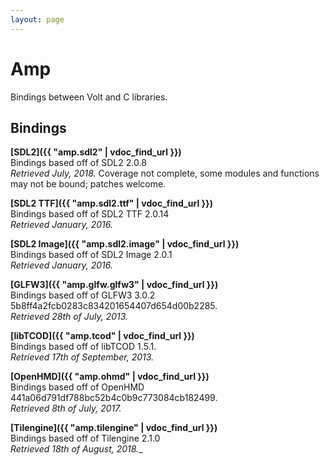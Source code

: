 ```yaml
---
layout: page
---
```


# Amp

Bindings between Volt and C libraries.

## Bindings

**[SDL2]({{ "amp.sdl2" | vdoc_find_url }})**\
Bindings based off of SDL2 2.0.8\
_Retrieved July, 2018._
Coverage not complete, some modules and functions may not be bound; patches welcome.

**[SDL2 TTF]({{ "amp.sdl2.ttf" | vdoc_find_url }})**\
Bindings based off of SDL2 TTF 2.0.14\
_Retrieved January, 2016._

**[SDL2 Image]({{ "amp.sdl2.image" | vdoc_find_url }})**\
Bindings based off of SDL2 Image 2.0.1\
_Retrieved January, 2016._

**[GLFW3]({{ "amp.glfw.glfw3" | vdoc_find_url }})**\
Bindings based off of GLFW3 3.0.2 5b8ff4a2fcb0283c834201654407d654d00b2285.\
_Retrieved 28th of July, 2013._

**[libTCOD]({{ "amp.tcod" | vdoc_find_url }})**\
Bindings based off of libTCOD 1.5.1.\
_Retrieved 17th of September, 2013._

**[OpenHMD]({{ "amp.ohmd" | vdoc_find_url }})**\
Bindings based off of OpenHMD 441a06d791df788bc52b4c0b9c773084cb182499.\
_Retrieved 8th of July, 2017._

**[Tilengine]({{ "amp.tilengine" | vdoc_find_url }})**\
Bindings based off of Tilengine 2.1.0\
_Retrieved 18th of August, 2018.__
